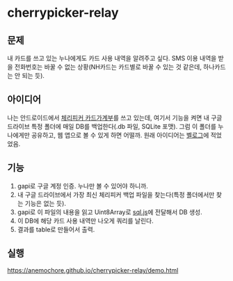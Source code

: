# cherrypicker-relay

## 문제
내 카드를 쓰고 있는 누나에게도 카드 사용 내역을 알려주고 싶다. SMS 이용 내역을 받을 전화번호는 바꿀 수 없는 상황(NH카드는 카드별로 바꿀 수 있는 것 같은데, 하나카드는 안 되는 듯). 

## 아이디어
나는 안드로이드에서 [체리피커 카드가계부](https://play.google.com/store/apps/details?id=kr.plusu.cherrypicker)를 쓰고 있는데, 여기서 기능을 켜면 내 구글 드라이브 특정 폴더에 매일 DB를 백업한다(.db 파일, SQLite 포맷). 그럼 이 폴더를 누나에게만 공유하고, 웹 앱으로 볼 수 있게 하면 어떨까. 원래 아이디어는 [벨로그](https://velog.io/@anemochore/%EC%95%84%EC%9D%B4%EB%94%94%EC%96%B4-%EC%B2%B4%EB%A6%AC%ED%94%BC%EC%BB%A4-%EB%82%B4%EC%97%AD-%EC%A0%84%EB%8B%AC)에 적었었음. 

## 기능
1. gapi로 구글 계정 인증. 누나만 볼 수 있어야 하니까.
2. 내 구글 드라이브에서 가장 최신 체리피커 백업 파일을 찾는다(특정 폴더에서만 찾는 기능은 없는 듯).
3. gapi로 이 파일의 내용을 읽고 Uint8Array로 [sql.js](https://github.com/sql-js/sql.js/)에 전달해서 DB 생성.
4. 이 DB에 해당 카드 사용 내역만 나오게 쿼리를 날린다.
5. 결과를 table로 만들어서 출력.

## 실행
https://anemochore.github.io/cherrypicker-relay/demo.html